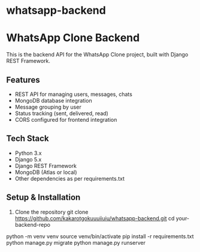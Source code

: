 # whatsapp-backend

# WhatsApp Clone Backend

This is the backend API for the WhatsApp Clone project, built with Django REST Framework.

## Features

- REST API for managing users, messages, chats
- MongoDB database integration
- Message grouping by user
- Status tracking (sent, delivered, read)
- CORS configured for frontend integration

## Tech Stack

- Python 3.x
- Django 5.x
- Django REST Framework
- MongoDB (Atlas or local)
- Other dependencies as per requirements.txt

## Setup & Installation

1. Clone the repository
git clone https://github.com/kakarotgokuuuiiuiu/whatsapp-backend.git
cd your-backend-repo

python -m venv venv
source venv/bin/activate
pip install -r requirements.txt
python manage.py migrate
python manage.py runserver

